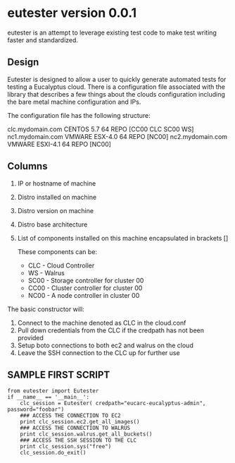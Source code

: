 eutester version 0.0.1
======================

eutester is an attempt to leverage existing test code to make test writing faster and standardized.

Design
------

Eutester is designed to allow a user to quickly generate automated tests for testing a Eucalyptus cloud. There is a configuration file
associated with the library that describes a few things about the clouds configuration including the bare metal machine configuration and IPs.

The configuration file has the following structure:

clc.mydomain.com    CENTOS  5.7 64  REPO    [CC00 CLC SC00 WS]
nc1.mydomain.com    VMWARE  ESX-4.0 64  REPO    [NC00]
nc2.mydomain.com    VMWARE  ESXI-4.1    64  REPO    [NC00]

Columns
-------

1. IP or hostname of machine
2. Distro installed on machine
3. Distro version on machine
4. Distro base architecture
5. List of components installed on this machine encapsulated in brackets []

    These components can be: 

    * CLC - Cloud Controller
    * WS - Walrus
    * SC00 - Storage controller for cluster 00
    * CC00 - Cluster controller for cluster 00
    * NC00 - A node controller in cluster 00

The basic constructor will:

1. Connect to the machine denoted as CLC in the cloud.conf
2. Pull down credentials from the CLC if the credpath has not been provided
3. Setup boto connections to both ec2 and walrus on the cloud
4. Leave the SSH connection to the CLC up for further use

SAMPLE FIRST SCRIPT
-------------------

    from eutester import Eutester
    if __name__ == '__main__':
        clc_session = Eutester( credpath="eucarc-eucalyptus-admin", password="foobar")
        ### ACCESS THE CONNECTION TO EC2
        print clc_session.ec2.get_all_images()
        ### ACCESS THE CONNECTION TO WALRUS
        print clc_session.walrus.get_all_buckets()
        ### ACCESS THE SSH SESSION TO THE CLC
        print clc_session.sys("free")
        clc_session.do_exit()




